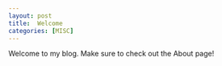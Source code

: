 ```yaml
---
layout: post
title:  Welcome
categories: [MISC]
---
```


Welcome to my blog. Make sure to check out the About page!
